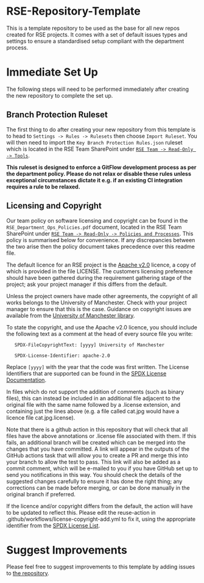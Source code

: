<!--
SPDX-FileCopyrightText: 2024 University of Manchester

SPDX-License-Identifier: apache-2.0
-->

# RSE-Repository-Template
This is a template repository to be used as the base for all new repos created for RSE projects. It comes with a set of default issues types and settings to ensure a standardised setup compliant with the department process.

# Immediate Set Up
The following steps will need to be performed immediately after creating the new repository to complete the set up.

## Branch Protection Ruleset
The first thing to do after creating your new repository from this template is to head to `Settings -> Rules -> Rulesets` then choose `Import Ruleset`. You will then need to import the `Key Branch Protection Rules.json` ruleset which is located in the RSE Team SharePoint under [`RSE Team -> Read-Only -> Tools`](https://livemanchesterac.sharepoint.com/sites/UOM-ITS-Research-IT/_layouts/15/download.aspx?UniqueId=b55bbc9bc39b4be29dafaa09b9359b48&e=B6kYNZ).

**This ruleset is designed to enforce a GitFlow development process as per the department policy. Please do not relax or disable these rules unless exceptional circumstances dictate it e.g. if an existing CI integration requires a rule to be relaxed.**

## Licensing and Copyright
Our team policy on software licensing and copyright can be found in the `RSE_Department_Ops_Policies.pdf` document, located in the RSE Team SharePoint under [`RSE Team -> Read-Only -> Policies and Processes`](https://livemanchesterac.sharepoint.com/:b:/r/sites/UOM-ITS-Research-IT/Shared%20Documents/RSE%20Team/Read-Only/Policies%20and%20Processes/RSE_Department_Ops_Policies.pdf). This policy is summarised below for convenience. If any discrepancies between the two arise then the policy document takes precedence over this readme file.

The default licence for an RSE project is the [Apache v2.0](http://www.apache.org/licenses/LICENSE-2.0) licence, a copy of which is provided in the file LICENSE. The customers licensing preference should have been gathered during the requirement gathering stage of the project; ask your project manager if this differs from the default.

Unless the project owners have made other agreements, the copyright of all works belongs to the University of Manchester. Check with your project manager to ensure that this is the case. Guidance on copyright issues are available from the [University of Manchester library](https://subjects.library.manchester.ac.uk/copyright/research).

To state the copyright, and use the Apache v2.0 licence, you should include the following text as a comment at the head of every source file you write:
```
   SPDX-FileCopyrightText: [yyyy] University of Manchester

   SPDX-License-Identifier: apache-2.0
```
Replace `[yyyy]` with the year that the code was first written.  The License Identifiers that are supported can be found in the [SPDX License Documentation](https://spdx.dev/learn/handling-license-info/).

In files which do not support the addition of comments (such as binary files), this can instead be included in an additional file adjacent to the original file with the same name followed by a .license extension, and containing just the lines above (e.g. a file called cat.jpg would have a licence file cat.jpg.license).

Note that there is a github action in this repository that will check that all files have the above annotations or .license file associated with them.  If this fails, an additional branch will be created which can be merged into the changes that you have committed.  A link will appear in the outputs of the GitHub actions task that will allow you to create a PR and merge this into your branch to allow the test to pass.  This link will also be added as a commit comment, which will be e-mailed to you if you have GitHub set up to send you notifications in this way. You should check the details of the suggested changes carefully to ensure it has done the right thing; any corrections can be made before merging, or can be done manually in the original branch if preferred.  

If the licence and/or copyright differs from the default, the action will have to be updated to reflect this.  Please edit the reuse-action in .github/workflows/license-copyright-add.yml to fix it, using the appropriate identifier from the [SPDX License List](https://spdx.org/licenses/).

# Suggest Improvements
Please feel free to suggest improvements to this template by adding issues to [the repository](https://github.com/UoMResearchIT/RSE-Repository-Template/issues).
